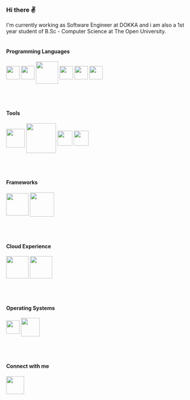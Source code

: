 
### Hi there ✌️

I'm currently working as Software Engineer at DOKKA and i am also a 1st year student of B.Sc - Computer Science at The Open University.
<br></br>


#### Programming Languages

<img align="center" width="36px" src="https://user-images.githubusercontent.com/57855070/98301894-33521300-1fc4-11eb-860e-f06c2a2e9dce.png"/>
<img align="center" width="36px" src="https://cdn3.iconfinder.com/data/icons/logos-and-brands-adobe/512/267_Python-512.png"/>
<img align="center" width="60px" src="https://cdn.worldvectorlogo.com/logos/mysql.svg"/>
<img align="center" width="36px" src="https://cdn.iconscout.com/icon/free/png-512/c-programming-569564.png"/>
<img align="center" width="36px" src="https://cdn.worldvectorlogo.com/logos/c--4.svg"/>
<img align="center" width="36px" src="https://hackr.io/tutorials/assembly-language/logo-assembly-language.svg?ver=1603208610"/>
<br></br>
<br></br>

#### Tools

<img align="center" width="50px" src="https://www.centerity.com/wp-content/uploads/2019/11/docker_facebook_share.png"/>
<img align="center" width="80px" src="https://miro.medium.com/max/4000/1*lzzowv9Cml3k8h7cfzbwiA.png"/>
<img align="center" width="40px" src="https://user-images.githubusercontent.com/57855070/98332575-94e7a100-2007-11eb-9c2b-81ad2d1d04f1.png"/>
<img align="center" width="40px" src="https://user-images.githubusercontent.com/57855070/98332622-ad57bb80-2007-11eb-8ecb-9bd68aefeef6.png"/> 
<br></br>
<br></br>


#### Frameworks
<img align="center" width="60px" src="https://cdn.freebiesupply.com/logos/thumbs/2x/flask-logo.png"/>
<img align="center" width="65px" src="https://cdn.iconscout.com/icon/free/png-512/django-2-282855.png"/>
<br></br>
<br></br>


#### Cloud Experience
<img align="center" width="60px" src="https://image.flaticon.com/icons/png/512/873/873107.png"/>
<img align="center" width="60px" src="https://cdn.appythings.nl/wp-content/uploads/2018/06/aws-logo-icon-PNG-Transparent-Background.png"/>
<br></br>
<br></br>


#### Operating Systems
<img align="center" width="36px" src="https://user-images.githubusercontent.com/57855070/100354935-92220f80-2ff9-11eb-8d48-a4c3cc1e3a9b.png"/>
<img align="center" width="50px" src="https://user-images.githubusercontent.com/57855070/100348648-db6d6180-2fef-11eb-8fea-e75047e57b3c.png"/>
<br></br>
<br></br>


#### Connect with me

[<img align="center" width="48px" src="https://user-images.githubusercontent.com/57855070/98333031-8fd72180-2008-11eb-96ce-cc86e185889c.png"/>][linkedin]

[linkedin]: https://www.linkedin.com/in/yanivakiva/
